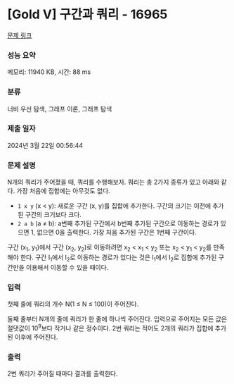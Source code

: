 # [Gold V] 구간과 쿼리 - 16965 

[문제 링크](https://www.acmicpc.net/problem/16965) 

### 성능 요약

메모리: 11940 KB, 시간: 88 ms

### 분류

너비 우선 탐색, 그래프 이론, 그래프 탐색

### 제출 일자

2024년 3월 22일 00:56:44

### 문제 설명

<p>N개의 쿼리가 주어졌을 때, 쿼리를 수행해보자. 쿼리는 총 2가지 종류가 있고 아래와 같다. 가장 처음에 집합에는 아무것도 없다.</p>

<ul>
	<li><code>1 x y</code> (x < y): 새로운 구간 (x, y)를 집합에 추가한다. 구간의 크기는 이전에 추가된 구간의 크기보다 크다.</li>
	<li><code>2 a b</code> (a ≠ b): a번째 추가된 구간에서 b번째 추가된 구간으로 이동하는 경로가 있으면 1, 없으면 0을 출력한다. 가장 처음 추가된 구간은 1번째 구간이다.</li>
</ul>

<p>구간 (x<sub>1</sub>, y<sub>1</sub>)에서 구간 (x<sub>2</sub>, y<sub>2</sub>)로 이동하려면 x<sub>2</sub> < x<sub>1</sub> < y<sub>2</sub> 또는 x<sub>2</sub> < y<sub>1</sub> < y<sub>2</sub>를 만족해야 한다. 구간 I<sub>1</sub>에서 I<sub>2</sub>로 이동하는 경로가 있다는 것은 I<sub>1</sub>에서 I<sub>2</sub>로 집합에 추가된 구간만을 이용해서 이동할 수 있을 때이다.</p>

### 입력 

 <p>첫째 줄에 쿼리의 개수 N(1 ≤ N ≤ 100)이 주어진다.</p>

<p>둘째 줄부터 N개의 줄에 쿼리가 한 줄에 하나씩 주어진다. 입력으로 주어지는 모든 값은 절댓값이 10<sup>9</sup>보다 작거나 같은 정수이다. 2번 쿼리는 적어도 2개의 쿼리가 집합에 추가된 이후에 주어진다.</p>

### 출력 

 <p>2번 쿼리가 주어질 때마다 결과를 출력한다.</p>

